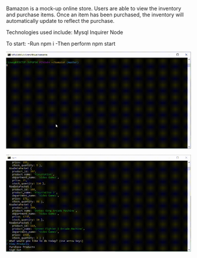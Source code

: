 Bamazon is a mock-up online store. Users are able to view the inventory and purchase items. Once an item has been purchased, the inventory will automatically update to reflect the purchase.

Technologies used include:
Mysql
Inquirer
Node

To start:
-Run npm i
-Then perform npm start

![Gif of NPM START](https://github.com/katran0079/bamazon/blob/master/sample/start.gif)

![Image of Yaktocat](https://github.com/katran0079/bamazon/blob/master/sample/purchase.gif)
